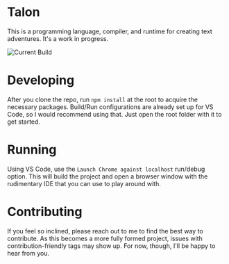 # Talon

This is a programming language, compiler, and runtime for creating text adventures. It's a work in progress.

![Current Build](https://github.com/Norhaven/Talon/actions/workflows/ci-build.yml/badge.svg?branch=master)

# Developing

After you clone the repo, run `npm install` at the root to acquire the necessary packages. Build/Run configurations are already set up for VS Code, so I would recommend using that. Just open the root folder with it to get started.

# Running

Using VS Code, use the `Launch Chrome against localhost` run/debug option. This will build the project and open a browser window with the rudimentary IDE that you can use to play around with.

# Contributing

If you feel so inclined, please reach out to me to find the best way to contribute. As this becomes a more fully formed project, issues with contribution-friendly tags may show up. For now, though, I'll be happy to hear from you.

